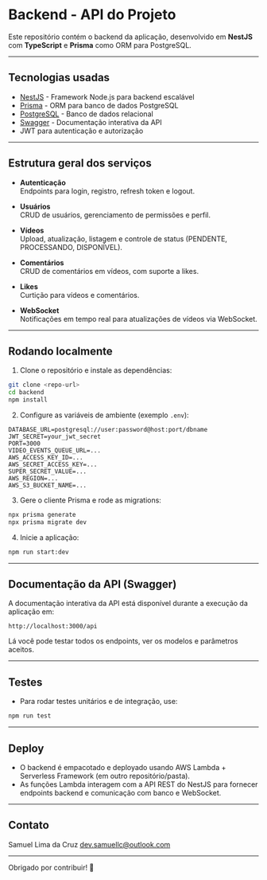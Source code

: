 # Backend - API do Projeto

Este repositório contém o backend da aplicação, desenvolvido em **NestJS** com **TypeScript** e **Prisma** como ORM para PostgreSQL.

---

## Tecnologias usadas

- [NestJS](https://nestjs.com/) - Framework Node.js para backend escalável
- [Prisma](https://www.prisma.io/) - ORM para banco de dados PostgreSQL
- [PostgreSQL](https://www.postgresql.org/) - Banco de dados relacional
- [Swagger](https://swagger.io/) - Documentação interativa da API
- JWT para autenticação e autorização

---

## Estrutura geral dos serviços

- **Autenticação**  
  Endpoints para login, registro, refresh token e logout.

- **Usuários**  
  CRUD de usuários, gerenciamento de permissões e perfil.

- **Vídeos**  
  Upload, atualização, listagem e controle de status (PENDENTE, PROCESSANDO, DISPONÍVEL).

- **Comentários**  
  CRUD de comentários em vídeos, com suporte a likes.

- **Likes**  
  Curtição para vídeos e comentários.

- **WebSocket**  
  Notificações em tempo real para atualizações de vídeos via WebSocket.

---

## Rodando localmente

1. Clone o repositório e instale as dependências:

```bash
git clone <repo-url>
cd backend
npm install
````

2. Configure as variáveis de ambiente (exemplo `.env`):

```env
DATABASE_URL=postgresql://user:password@host:port/dbname
JWT_SECRET=your_jwt_secret
PORT=3000
VIDEO_EVENTS_QUEUE_URL=...
AWS_ACCESS_KEY_ID=...
AWS_SECRET_ACCESS_KEY=...
SUPER_SECRET_VALUE=...
AWS_REGION=...
AWS_S3_BUCKET_NAME=...
```

3. Gere o cliente Prisma e rode as migrations:

```bash
npx prisma generate
npx prisma migrate dev
```

4. Inicie a aplicação:

```bash
npm run start:dev
```

---

## Documentação da API (Swagger)

A documentação interativa da API está disponível durante a execução da aplicação em:

```
http://localhost:3000/api
```

Lá você pode testar todos os endpoints, ver os modelos e parâmetros aceitos.

---

## Testes

* Para rodar testes unitários e de integração, use:

```bash
npm run test
```

---

## Deploy

* O backend é empacotado e deployado usando AWS Lambda + Serverless Framework (em outro repositório/pasta).
* As funções Lambda interagem com a API REST do NestJS para fornecer endpoints backend e comunicação com banco e WebSocket.

---

## Contato

Samuel Lima da Cruz
[dev.samuellc@outlook.com](mailto:dev.samuellc@outlook.com)

---

Obrigado por contribuir! 🚀

